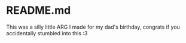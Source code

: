 # README.md
This was a silly little ARG I made for my dad's birthday, congrats if you accidentally stumbled into this :3
